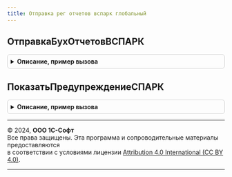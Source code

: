```yaml
---
title: Отправка рег отчетов вспарк глобальный
---
```



## ОтправкаБухОтчетовВСПАРК
<details style="margin: 1em 0; padding: 0.5em; border: 1px solid #ccc; border-radius: 6px;">

<summary style="font-weight: bold; cursor: pointer;">Описание, пример вызова</summary>

```bsl

Процедура ОтправкаБухОтчетовВСПАРК() Экспорт
```

Пример вызова
```bsl
ОтправкаРегОтчетовВСПАРКГлобальный.ОтправкаБухОтчетовВСПАРК() 
```
</details>

## ПоказатьПредупреждениеСПАРК
<details style="margin: 1em 0; padding: 0.5em; border: 1px solid #ccc; border-radius: 6px;">

<summary style="font-weight: bold; cursor: pointer;">Описание, пример вызова</summary>

```bsl

Процедура ПоказатьПредупреждениеСПАРК() Экспорт
```

Пример вызова
```bsl
ОтправкаРегОтчетовВСПАРКГлобальный.ПоказатьПредупреждениеСПАРК() 
```
</details>

---

© 2024, **ООО 1С-Софт**  
Все права защищены. Эта программа и сопроводительные материалы предоставляются  
в соответствии с условиями лицензии [Attribution 4.0 International (CC BY 4.0)](https://creativecommons.org/licenses/by/4.0/legalcode).

---
